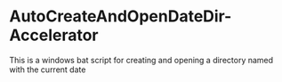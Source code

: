 # AutoCreateAndOpenDateDir-Accelerator
This is a windows bat script for creating and opening a directory named with the current date
